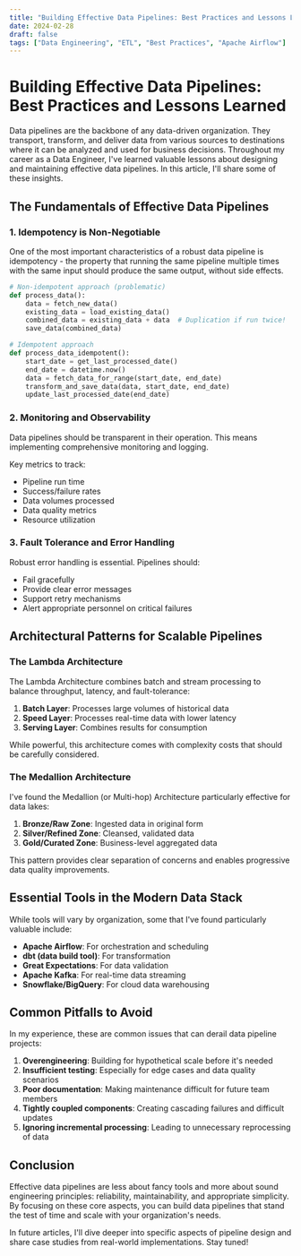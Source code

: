 ```yaml
---
title: "Building Effective Data Pipelines: Best Practices and Lessons Learned"
date: 2024-02-28
draft: false
tags: ["Data Engineering", "ETL", "Best Practices", "Apache Airflow"]
---
```


# Building Effective Data Pipelines: Best Practices and Lessons Learned

Data pipelines are the backbone of any data-driven organization. They transport, transform, and deliver data from various sources to destinations where it can be analyzed and used for business decisions. Throughout my career as a Data Engineer, I've learned valuable lessons about designing and maintaining effective data pipelines. In this article, I'll share some of these insights.

## The Fundamentals of Effective Data Pipelines

### 1. Idempotency is Non-Negotiable

One of the most important characteristics of a robust data pipeline is idempotency - the property that running the same pipeline multiple times with the same input should produce the same output, without side effects.

```python
# Non-idempotent approach (problematic)
def process_data():
    data = fetch_new_data()
    existing_data = load_existing_data()
    combined_data = existing_data + data  # Duplication if run twice!
    save_data(combined_data)

# Idempotent approach
def process_data_idempotent():
    start_date = get_last_processed_date()
    end_date = datetime.now()
    data = fetch_data_for_range(start_date, end_date)
    transform_and_save_data(data, start_date, end_date)
    update_last_processed_date(end_date)
```

### 2. Monitoring and Observability

Data pipelines should be transparent in their operation. This means implementing comprehensive monitoring and logging.

Key metrics to track:
- Pipeline run time
- Success/failure rates
- Data volumes processed
- Data quality metrics
- Resource utilization

### 3. Fault Tolerance and Error Handling

Robust error handling is essential. Pipelines should:
- Fail gracefully
- Provide clear error messages
- Support retry mechanisms
- Alert appropriate personnel on critical failures

## Architectural Patterns for Scalable Pipelines

### The Lambda Architecture

The Lambda Architecture combines batch and stream processing to balance throughput, latency, and fault-tolerance:

1. **Batch Layer**: Processes large volumes of historical data
2. **Speed Layer**: Processes real-time data with lower latency
3. **Serving Layer**: Combines results for consumption

While powerful, this architecture comes with complexity costs that should be carefully considered.

### The Medallion Architecture

I've found the Medallion (or Multi-hop) Architecture particularly effective for data lakes:

1. **Bronze/Raw Zone**: Ingested data in original form
2. **Silver/Refined Zone**: Cleansed, validated data
3. **Gold/Curated Zone**: Business-level aggregated data

This pattern provides clear separation of concerns and enables progressive data quality improvements.

## Essential Tools in the Modern Data Stack

While tools will vary by organization, some that I've found particularly valuable include:

- **Apache Airflow**: For orchestration and scheduling
- **dbt (data build tool)**: For transformation
- **Great Expectations**: For data validation
- **Apache Kafka**: For real-time data streaming
- **Snowflake/BigQuery**: For cloud data warehousing

## Common Pitfalls to Avoid

In my experience, these are common issues that can derail data pipeline projects:

1. **Overengineering**: Building for hypothetical scale before it's needed
2. **Insufficient testing**: Especially for edge cases and data quality scenarios
3. **Poor documentation**: Making maintenance difficult for future team members
4. **Tightly coupled components**: Creating cascading failures and difficult updates
5. **Ignoring incremental processing**: Leading to unnecessary reprocessing of data

## Conclusion

Effective data pipelines are less about fancy tools and more about sound engineering principles: reliability, maintainability, and appropriate simplicity. By focusing on these core aspects, you can build data pipelines that stand the test of time and scale with your organization's needs.

In future articles, I'll dive deeper into specific aspects of pipeline design and share case studies from real-world implementations. Stay tuned! 